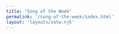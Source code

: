 ```yaml
---
title: "Song of the Week"
permalink: '/song-of-the-week/index.html'
layout: 'layouts/sotw.njk'
---
```

